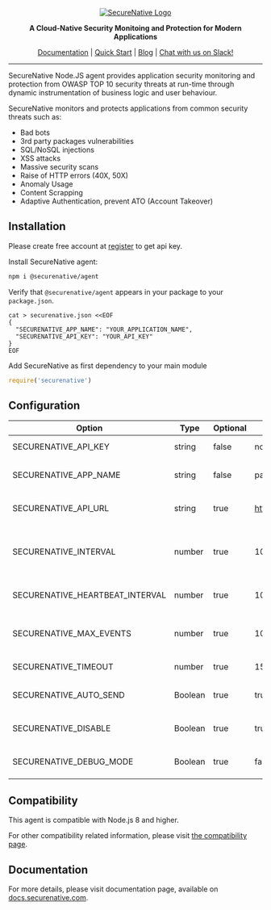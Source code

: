 <p align="center">
  <a href="https://www.securenative.com"><img src="https://user-images.githubusercontent.com/45174009/77826512-f023ed80-7120-11ea-80e0-58aacde0a84e.png" alt="SecureNative Logo"/></a>
</p>

<p align="center">
  <b>A Cloud-Native Security Monitoing and Protection for Modern Applications</b>
</p>

<p align="center">
  <a href="https://docs.securenative.com">Documentation</a> |
  <a href="https://docs.securenative.com/quick-start">Quick Start</a> |
  <a href="https://blog.securenative.com">Blog</a> |
  <a href="">Chat with us on Slack!</a>
</p>
<hr/>

SecureNative Node.JS agent provides application security monitoring and protection from OWASP TOP 10 security threats at run-time through dynamic instrumentation of business logic and user behaviour.

SecureNative monitors and protects applications from common security threats such as:

* Bad bots
* 3rd party packages vulnerabilities
* SQL/NoSQL injections
* XSS attacks
* Massive security scans 
* Raise of HTTP errors (40X, 50X)
* Anomaly Usage
* Content Scrapping
* Adaptive Authentication, prevent ATO (Account Takeover)

## Installation
Please create free account at [register](https://console.securenative.com/register) to get api key.

Install SecureNative agent:

```bash
npm i @securenative/agent
```

Verify that `@securenative/agent` appears in your package to your `package.json`.

```shell script
cat > securenative.json <<EOF
{
  "SECURENATIVE_APP_NAME": "YOUR_APPLICATION_NAME",
  "SECURENATIVE_API_KEY": "YOUR_API_KEY"
}
EOF
```

Add SecureNative as first dependency to your main module
```js
require('securenative')
```

## Configuration

| Option | Type | Optional | Default Value | Description |
| -------| -------| -------| -------| -------------------------------------------------|
| SECURENATIVE_API_KEY | string | false | none | SecureNative api key |
| SECURENATIVE_APP_NAME | string | false | package.json | Name of application source |
| SECURENATIVE_API_URL | string | true | https://api.securenative.com/v1/collector | Default api base address|
| SECURENATIVE_INTERVAL| number | true | 1000 | Default interval for SDK to try to persist events|
| SECURENATIVE_HEARTBEAT_INTERVAL| number | true | 1000 | Default agent hearbeat interval|    
| SECURENATIVE_MAX_EVENTS | number | true | 1000 | Max in-memory events queue| 
| SECURENATIVE_TIMEOUT | number | true | 1500 | API call timeout in ms|
| SECURENATIVE_AUTO_SEND | Boolean | true | true | Should api auto send the events|
| SECURENATIVE_DISABLE | Boolean | true | true | Allow to disable agent functionality |
| SECURENATIVE_DEBUG_MODE | Boolean | true | false | Displays debug info to stdout |
 
## Compatibility

This agent is compatible with Node.js 8 and higher.

For other compatibility related information, please visit [the compatibility page](https://docs.securenative.com/nodejs/compatibility/).

## Documentation

For more details, please visit documentation page, available on [docs.securenative.com](https://docs.securenative.com/agent/nodejs). 
